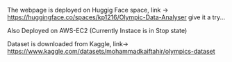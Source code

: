 
The webpage is deployed on Huggig Face space, link -> 
https://huggingface.co/spaces/kp1216/Olympic-Data-Analyser
give it a try...

Also Deployed on AWS-EC2 (Currently Instace is in Stop state)

Dataset is downloaded from Kaggle, link->
https://www.kaggle.com/datasets/mohammadkaiftahir/olympics-dataset
